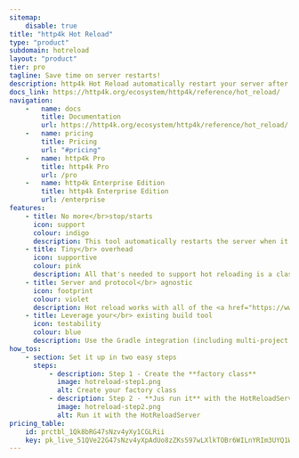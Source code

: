 ```yaml
---
sitemap:
    disable: true
title: "http4k Hot Reload"
type: "product"
subdomain: hotreload
layout: "product"
tier: pro
tagline: Save time on server restarts!
description: http4k Hot Reload automatically restart your server after code changes, saving you time during development
docs_link: https://http4k.org/ecosystem/http4k/reference/hot_reload/
navigation:
    -   name: docs
        title: Documentation
        url: https://http4k.org/ecosystem/http4k/reference/hot_reload/
    -   name: pricing
        title: Pricing
        url: "#pricing"
    -   name: http4k Pro
        title: http4k Pro
        url: /pro
    -   name: http4k Enterprise Edition
        title: http4k Enterprise Edition
        url: /enterprise
features:
    - title: No more</br>stop/starts
      icon: support
      colour: indigo
      description: This tool automatically restarts the server when it detects a code change, resulting in fewer steps in your development workflow.
    - title: Tiny</br> overhead
      icon: supportive
      colour: pink
      description: All that's needed to support hot reloading is a class that provides the main application `HttpHandler`, and a dedicated `main()` function.
    - title: Server and protocol</br> agnostic
      icon: footprint
      colour: violet
      description: Hot reload works with all of the <a href="https://www.http4k.org/ecosystem/http4k/reference/servers/">servers</a> http4k can run on, no matter if you're serving HTTP, WebSockets, or SSE protocol.
    - title: Leverage your</br> existing build tool
      icon: testability
      colour: blue
      description: Use the Gradle integration (including multi-project support) or extend it to leverage your existing building tools.
how_tos:
    - section: Set it up in two easy steps
      steps:
          - description: Step 1 - Create the **factory class**
            image: hotreload-step1.png
            alt: Create your factory class
          - description: Step 2 - **Jus run it** with the HotReloadServer
            image: hotreload-step2.png
            alt: Run it with the HotReloadServer
pricing_table:
    id: prctbl_1Qk8bRG47sNzv4yXy1CGLRii
    key: pk_live_51QVe22G47sNzv4yXpAdUo8zZKsS97wLXlkTOBr6WILnYRIm3UYQ1WhMwz3azZMoTRnUzOwebV1m5E4FDicDtGUaG001uo16uL0
---
```

